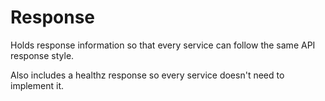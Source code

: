 # Response
Holds response information so that every service can follow the same API response style.

Also includes a healthz response so every service doesn't need to implement it.

